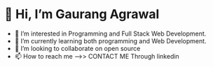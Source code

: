 # 👋 Hi, I’m Gaurang Agrawal
- 👀 I’m interested in Programming and Full Stack Web Development.
- 🌱 I’m currently learning both programming and Web Development.
- 💞️ I’m looking to collaborate on open source
- 📫 How to reach me -->> CONTACT ME Through linkedin

<!---
Gaurang1602/Gaurang1602 is a ✨ special ✨ repository because its `README.md` (this file) appears on your GitHub profile.
You can click the Preview link to take a look at your changes.
--->
